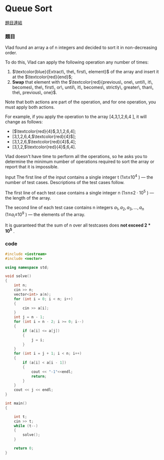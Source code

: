 # Queue Sort
[題目連結](https://codeforces.com/problemset/problem/1899/E)
### 題目
Vlad found an array a
 of n
 integers and decided to sort it in non-decreasing order.

To do this, Vlad can apply the following operation any number of times:

1. $`\textcolor{blue}{Extract\, the\, first\, element}`$ of the array and insert it at the $`\textcolor{red}{end}`$;
2. **Swap** that element with the $`\textcolor{red}{previous\, one\, until\, it\, becomes\, the\, first\, or\, until\, it\, becomes\, strictly\, greater\, than\, the\, previous\, one}`$.

Note that both actions are part of the operation, and for one operation, you must apply both actions.

For example, if you apply the operation to the array [4,3,1,2,6,4
], it will change as follows:

* [$`\textcolor{red}{4}`$,3,1,2,6,4];  
* [3,1,2,6,4,$`\textcolor{red}{4}`$];  
* [3,1,2,6,$`\textcolor{red}{4}`$,4];  
* [3,1,2,$`\textcolor{red}{4}`$,6,4].


Vlad doesn't have time to perform all the operations, so he asks you to determine the minimum number of operations required to sort the array or report that it is impossible.

Input
The first line of the input contains a single integer t
 (1≤t≤$`10^4`$
) — the number of test cases. Descriptions of the test cases follow.

The first line of each test case contains a single integer n
 (1≤n≤$`2⋅10^5`$
) — the length of the array.

The second line of each test case contains n
 integers $`a_1,a_2,a_3,…,a_n`$
 (1≤$`a_i`$≤$`10^9`$
) — the elements of the array.

It is guaranteed that the sum of n
 over all testcases does **not exceed $`2*10^5`$**
.


### code
```cpp
#include <iostream>
#include <vector>

using namespace std;

void solve()
{
    int n;
    cin >> n;
    vector<int> a(n);
    for (int i = 0; i < n; i++)
    {
        cin >> a[i];
    }
    int j = n - 1;
    for (int i = n - 2; i >= 0; i--)
    {
        if (a[i] <= a[j])
        {
            j = i;
        }
    }
    for (int i = j + 1; i < n; i++)
    {
        if (a[i] < a[i - 1])
        {
            cout << "-1"<<endl;
            return;
        }
    }
    cout << j << endl;
}

int main()
{

    int t;
    cin >> t;
    while (t--)
    {
        solve();
    }

    return 0;
}
```
